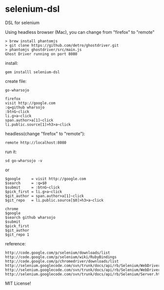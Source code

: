 selenium-dsl
============
DSL for selenium

Using headless browser (Mac), you can change from "firefox" to "remote"

```
> brew install phantomjs
> git clone https://github.com/detro/ghostdriver.git
> phantomjs ghostdriver/src/main.js
Ghost Driver running on port 8080
```

install:

```
gem installl selenium-dsl
```

create file: 

```
go-wharsojo
```

```
firefox
visit http://google.com
:q=github wharsojo
:btnG~click
li.g>a~click
span.author>a[1]~click     
li.public.source[1]>h3>a~click
```

headless(change "firefox" to "remote"):

````
remote http://localhost:8080
````

run it: 

```
sd go-wharsojo -v
```

or

```
$google     = visit http://google.com
$search     = :q=$0
$submit     = :btnG~click
$pick_first = li.g>a~click
$git_author = span.author>a[1]~click
$git_repo   = li.public.source[$0]>h3>a~click

chrome
$google
$search github wharsojo
$submit
$pick_first
$git_author
$git_repo 1
```

reference:

```
http://code.google.com/p/selenium/downloads/list
http://code.google.com/p/selenium/wiki/RubyBindings
http://code.google.com/p/chromedriver/downloads/list
http://selenium.googlecode.com/svn/trunk/docs/api/rb/Selenium/WebDriver/SearchContext.html
http://selenium.googlecode.com/svn/trunk/docs/api/rb/Selenium/WebDriver/Element.html
http://selenium.googlecode.com/svn/trunk/docs/api/rb/Selenium/Server.html
```

MIT License!